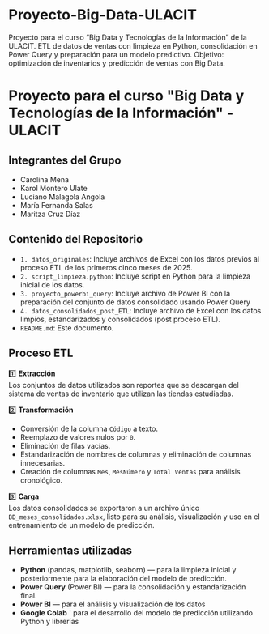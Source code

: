 # Proyecto-Big-Data-ULACIT
Proyecto para el curso “Big Data y Tecnologías de la Información” de la ULACIT. ETL de datos de ventas con limpieza en Python, consolidación en Power Query y preparación para un modelo predictivo. Objetivo: optimización de inventarios y predicción de ventas con Big Data.


# Proyecto para el curso "Big Data y Tecnologías de la Información" - ULACIT

## Integrantes del Grupo
- Carolina Mena  
- Karol Montero Ulate  
- Luciano Malagola Angola  
- María Fernanda Salas  
- Maritza Cruz Díaz 

## Contenido del Repositorio
- `1. datos_originales`: Incluye archivos de Excel con los datos previos al proceso ETL de los primeros cinco meses de 2025.
- `2. script_limpieza.python`: Incluye script en Python para la limpieza inicial de los datos.
- `3. proyecto_powerbi_query`: Incluye archivo de Power BI con la preparación del conjunto de datos consolidado usando Power Query
- `4. datos_consolidados_post_ETL`: Incluye archivo de Excel con los datos limpios, estandarizados y consolidados (post proceso ETL).
- `README.md`: Este documento.

## Proceso ETL

1️⃣ **Extracción**  
Los conjuntos de datos utilizados son reportes que se descargan del sistema de ventas de inventario que utilizan las tiendas estudiadas.

2️⃣ **Transformación**  
- Conversión de la columna `Código` a texto.
- Reemplazo de valores nulos por `0`.
- Eliminación de filas vacías.
- Estandarización de nombres de columnas y eliminación de columnas innecesarias.
- Creación de columnas `Mes`, `MesNúmero` y `Total Ventas` para análisis cronológico.

3️⃣ **Carga**  
Los datos consolidados se exportaron a un archivo único `BD_meses_consolidados.xlsx`, listo para su análisis, visualización y uso en el entrenamiento de un modelo de predicción.

## Herramientas utilizadas

- **Python** (pandas, matplotlib, seaborn) — para la limpieza inicial y posteriormente para la elaboración del modelo de predicción.
- **Power Query** (Power BI) — para la consolidación y estandarización final.
- **Power BI** — para el análisis y visualización de los datos
- **Google Colab** ' para el desarrollo del modelo de predicción utilizando Python y librerías
